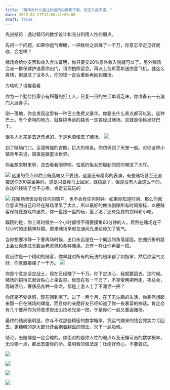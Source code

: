 ```yaml
---
title: "赌场为什么能让你赔的内裤都不剩，却还乐此不疲。"
date: 2023-04-27T12:05:41+08:00
draft: false
---
```


先说结论：通过精巧的数学设计和充分利用人性的弱点。

先问一个问题，如果你运气爆棚，一把梭哈之后赚了一千万，你意志坚定见好就收，会怎样？

赌场会给你支票和收入合法证明，你只要交20%意外收入税就可以了。另外赌场会派一群保镖护送着你出门，请你拍照留念，再派上劳斯莱斯送你登飞机。就这么爽快，但是过了没多久，你的钱一定会重新再回到赌场。

为啥呢？请接着看

作为一个勤俭持家小有积蓄的打工人，日复一日的生活单调乏味，你准备五一去澳门大展身手。

刚一落地，你会发现这里有一种巴士免费又豪华。你要去什么景点都可以到。这种巴士。有个奇特的地方，就算绕再远的路也一定要经过赌场。这就是俗称发财巴士。

很多人本来是去逛景点的，于是也顺便去了赌场。
![](/images/casino/girl1.jpg)

到了赌场门口。金碧辉煌的宫殿，巨大的喷泉。你仿佛到了天堂一般。对你这种小镇青年来说，简直是跟童话世界。

你会想来呀来呀，进去看看眼界呗。性感的兔女郎殷勤的把你带进了大厅。


![](/images/casino/girl2.jpg)
这里的茶点和糕点既高端又不要钱，这里还有精彩的表演，有些赌场甚至还直接送你200美金筹码，这是只要你马上回家，就稳赢了，但是没有人会这么干的，白送的钱输了也不心疼，肯定去玩玩的

![](/images/casino/girl3.jpg)
在赌场里面没有任何的窗户，也不会有任何时钟。如果你知道时间，那么你就会意识到自己已经在赌场里呆了太久，所以最好的做法删除所有时间指标，以便赌客保持在游戏中迷失，你一盘接一盘的玩，饿了渴了还有免费的饮料和小吃。

蹊跷的是，你上班时候坐一个小时都恨不得要摸鱼60分钟的人，居然在赌场连干12小时的还精神抖擞。原来赌场早就在通风孔里给你加了氧气。

当你想要冷静一下要离场时候，出口永远是在一个偏远的角落里面。曲曲折折的路上会让你走过无数台老虎机和各种赌桌。总有一样让你再耍一把。

假设你是一个精明的赌客，你早就对所有的玩法的赔率都了如指掌，然后你运气又好，你就直接赚了一千万。
![](/images/casino/girl4.jpg)

你是个意志坚定战士，现在已经赚了一千万。你下定决心，我就要回去。这时候。赌场的招待员就会贴心上来说哥，你现在有一千万了，不享受两把再走，夜总会，高端酒店，奢侈品各种一条龙。都是上游人士了不潇洒一把？

你还是不受诱惑，现在回到家了。过了一两个月，在了无生趣的生活，你突然想起来那一日在赌场的辉煌，而且你的亲朋好友已经知道了你一夜暴富的神话。肯定会有几个要拜你为师恳求你出山拉老兄弟一把，于是你们一起又重返赌场。

最终的结局很明显，你斗不过那些精密的数学概率，凭运气赚来的钱会凭实力亏回去。更糟糕的是大部分还会抱着翻盘的想法，欠下一屁股债。

结论，去赌博是一定会输的。你面对的是你人性的弱点以及无懈可击的数学概率，无论哪一点，都出去要你的命。最明智的做法是：杜绝好奇心，不要尝试。


![](/images/casino/girl5.jpg)

![](/images/casino/girl6.jpg)

![](/images/casino/girl7.jpg)

![](/images/gongzhonghao.jpg)
